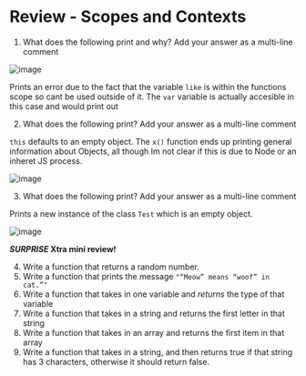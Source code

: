 # Review - Scopes and Contexts

1. What does the following print and why? Add your answer as a multi-line comment

![image](https://user-images.githubusercontent.com/635732/120242342-f2be2d80-c264-11eb-86b3-f9e02267cf36.png)

Prints an error due to the fact that the variable `like` is within the functions scope so cant be used outside of it. The `var` variable is actually accesible in this case and would print out 

2. What does the following print? Add your answer as a multi-line comment

`this` defaults to an empty object. The `x()` function  ends up printing general information about Objects, all though Im not clear if this is due to Node or an inheret JS process.

![image](https://user-images.githubusercontent.com/635732/120242468-344ed880-c265-11eb-9b96-17e360eff6f6.png)

3. What does the following print? Add your answer as a multi-line comment

Prints a new instance of the class `Test` which is an empty object. 

![image](https://user-images.githubusercontent.com/635732/120242366-ff428600-c264-11eb-8656-4db8850d7875.png)



**_SURPRISE_ Xtra mini review!**

4. Write a function that returns a random number.
5. Write a function that prints the message `"“Meow” means “woof” in cat.”"`
6. Write a function that takes in one variable and *returns* the type of that variable
7. Write a function that takes in a string and returns the first letter in that string
7. Write a function that takes in an array and returns the first item in that array
8. Write a function that takes in a string, and then returns true if that string has 3 characters, otherwise it should return false.
